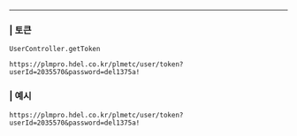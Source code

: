 


---

### | 토큰
```
UserController.getToken

https://plmpro.hdel.co.kr/plmetc/user/token?userId=2035570&password=del1375a!
```

### | 예시
```
https://plmpro.hdel.co.kr/plmetc/user/token?userId=2035570&password=del1375a!
```
